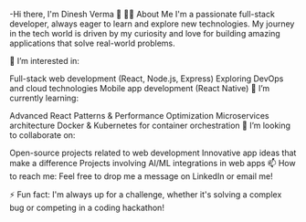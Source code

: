 -Hi there, I'm Dinesh Verma 👋
👨‍💻 About Me
I'm a passionate full-stack developer, always eager to learn and explore new technologies. My journey in the tech world is driven by my curiosity and love for building amazing applications that solve real-world problems.

👀 I’m interested in:

Full-stack web development (React, Node.js, Express)
Exploring DevOps and cloud technologies
Mobile app development (React Native)
🌱 I’m currently learning:

Advanced React Patterns & Performance Optimization
Microservices architecture
Docker & Kubernetes for container orchestration
💼 I’m looking to collaborate on:

Open-source projects related to web development
Innovative app ideas that make a difference
Projects involving AI/ML integrations in web apps
📫 How to reach me:
Feel free to drop me a message on LinkedIn or email me!

⚡ Fun fact:
I'm always up for a challenge, whether it's solving a complex bug or competing in a coding hackathon!
<!---
DineshVerma-dev/DineshVerma-dev is a ✨ special ✨ repository because its `README.md` (this file) appears on your GitHub profile.
You can click the Preview link to take a look at your changes.
--->
